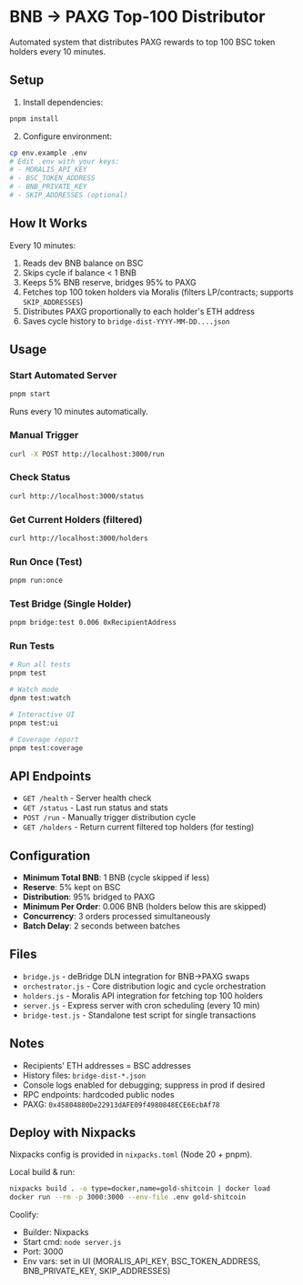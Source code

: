 # BNB → PAXG Top-100 Distributor

Automated system that distributes PAXG rewards to top 100 BSC token holders every 10 minutes.

## Setup

1. Install dependencies:

```bash
pnpm install
```

2. Configure environment:

```bash
cp env.example .env
# Edit .env with your keys:
# - MORALIS_API_KEY
# - BSC_TOKEN_ADDRESS
# - BNB_PRIVATE_KEY
# - SKIP_ADDRESSES (optional)
```

## How It Works

Every 10 minutes:

1. Reads dev BNB balance on BSC
2. Skips cycle if balance < 1 BNB
3. Keeps 5% BNB reserve, bridges 95% to PAXG
4. Fetches top 100 token holders via Moralis (filters LP/contracts; supports `SKIP_ADDRESSES`)
5. Distributes PAXG proportionally to each holder's ETH address
6. Saves cycle history to `bridge-dist-YYYY-MM-DD....json`

## Usage

### Start Automated Server

```bash
pnpm start
```

Runs every 10 minutes automatically.

### Manual Trigger

```bash
curl -X POST http://localhost:3000/run
```

### Check Status

```bash
curl http://localhost:3000/status
```

### Get Current Holders (filtered)

```bash
curl http://localhost:3000/holders
```

### Run Once (Test)

```bash
pnpm run:once
```

### Test Bridge (Single Holder)

```bash
pnpm bridge:test 0.006 0xRecipientAddress
```

### Run Tests

```bash
# Run all tests
pnpm test

# Watch mode
dpnm test:watch

# Interactive UI
pnpm test:ui

# Coverage report
pnpm test:coverage
```

## API Endpoints

- `GET /health` - Server health check
- `GET /status` - Last run status and stats
- `POST /run` - Manually trigger distribution cycle
- `GET /holders` - Return current filtered top holders (for testing)

## Configuration

- **Minimum Total BNB**: 1 BNB (cycle skipped if less)
- **Reserve**: 5% kept on BSC
- **Distribution**: 95% bridged to PAXG
- **Minimum Per Order**: 0.006 BNB (holders below this are skipped)
- **Concurrency**: 3 orders processed simultaneously
- **Batch Delay**: 2 seconds between batches

## Files

- `bridge.js` - deBridge DLN integration for BNB→PAXG swaps
- `orchestrator.js` - Core distribution logic and cycle orchestration
- `holders.js` - Moralis API integration for fetching top 100 holders
- `server.js` - Express server with cron scheduling (every 10 min)
- `bridge-test.js` - Standalone test script for single transactions

## Notes

- Recipients' ETH addresses = BSC addresses
- History files: `bridge-dist-*.json`
- Console logs enabled for debugging; suppress in prod if desired
- RPC endpoints: hardcoded public nodes
- PAXG: `0x45804880De22913dAFE09f4980848ECE6EcbAf78`

## Deploy with Nixpacks

Nixpacks config is provided in `nixpacks.toml` (Node 20 + pnpm).

Local build & run:

```bash
nixpacks build . -o type=docker,name=gold-shitcoin | docker load
docker run --rm -p 3000:3000 --env-file .env gold-shitcoin
```

Coolify:

- Builder: Nixpacks
- Start cmd: `node server.js`
- Port: 3000
- Env vars: set in UI (MORALIS_API_KEY, BSC_TOKEN_ADDRESS, BNB_PRIVATE_KEY, SKIP_ADDRESSES)
